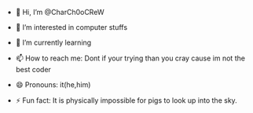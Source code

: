 - 👋 Hi, I’m @CharCh0oCReW
- 👀 I’m interested in computer stuffs
- 🌱 I’m currently learning

- 📫 How to reach me: Dont if your trying than you cray cause im not the best coder
- 😄 Pronouns: it(he,him)
- ⚡ Fun fact: It is physically impossible for pigs to look up into the sky.

